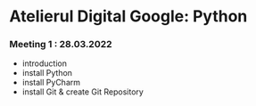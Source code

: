 # Atelierul Digital Google: Python

### Meeting 1 : 28.03.2022
- introduction
- install Python
- install PyCharm
- install Git & create Git Repository
